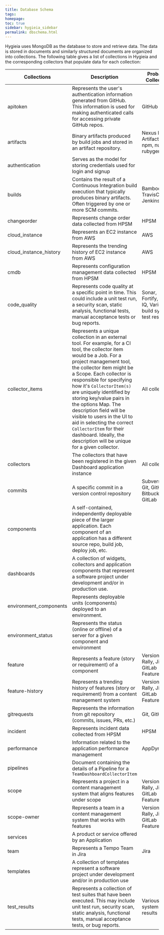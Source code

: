 ```yaml
---
title: Database Schema
tags: 
homepage: 
toc: true
sidebar: hygieia_sidebar
permalink: dbschema.html
---
```


Hygieia uses MongoDB as the database to store and retrieve data. The data is stored in documents and similarly structured documents are organized into collections. The following table gives a list of collections in Hygieia and the corresponding collectors that populate data for each collection:

| Collections | Description | Probable Collectors |
|-------------|-------------|---------------------|
| apitoken | Represents the user's authentication information generated from GitHub. This information is used for making authenticated calls for accessing private GitHub repos. | GitHub |
| artifacts | Binary artifacts produced by build jobs and stored in an artifact repository. | Nexus IQ,  Artifactory, npm, nuget, rubygems |
| authentication | Serves as the model for storing credentials used for login and signup |
| builds | Contains the result of a Continuous Integration build execution that typically produces binary artifacts. Often triggered by one or more SCM commits. | Bamboo, TravisCI, Jenkins |
| changeorder | Represents change order data collected from HPSM | HPSM |
| cloud_instance | Represents an EC2 instance from AWS | AWS |
| cloud_instance_history | Represents the trending history of EC2 instance from AWS | AWS |
| cmdb | Represents configuration management data collected from HPSM | HPSM |
| code_quality | Represents code quality at a specific point in time. This could include a unit test run, a security scan, static analysis, functional tests, manual acceptance tests or bug reports. | Sonar, Fortify, Nexus IQ, Various build system test results |
| collector_items | Represents a unique collection in an external tool. For example, for a CI tool, the collector item would be a Job. For a project management tool, the collector item might be a Scope. Each collector is responsible for specifying how it's ```CollectorItem(s)``` are uniquely identified by storing key/value pairs in the options Map. The description field will be visible to users in the UI to aid in selecting the correct ```CollectorItem``` for their dashboard. Ideally, the description will be unique for a given collector. | All collectors |
| collectors | The collectors that have been registered in the given Dashboard application instance | All collectors |
| commits | A specific commit in a version control repository | Subversion, Git, GitHub, Bitbucket, GitLab |
| components | A self-contained, independently deployable piece of the larger application. Each component of an application has a different source repo, build job, deploy job, etc. |
| dashboards | A collection of widgets, collectors and application components that represent a software project under development and/or in production use. |
| environment_components | Represents deployable units (components) deployed to an environment. |
| environment_status |Represents the status (online or offline) of a server for a given component and environment |
| feature | Represents a feature (story or requirement) of a component | VersionOne, Rally, Jira, GitLab Feature |
| feature-history | Represents a trending history of features (story or requirement) from a content management system | VersionOne, Rally, Jira, GitLab Feature |
| gitrequests | Represents the information from git repository (commits, issues, PRs, etc.) | Git, GitHub |
| incident | Represents incident data collected from HPSM | HPSM |
| performance | Information related to the application performance management | AppDynamics |
| pipelines | Document containing the details of a Pipeline for a ```TeamDashboardCollectorItem``` | 
| scope | Represents a project in a content management system that aligns features under scope | VersionOne, Rally, Jira, GitLab Feature |
| scope-owner | Represents a team in a content management system that works with features | VersionOne, Rally, Jira, GitLab Feature |
| services | A product or service offered by an Application |
| team | Represents a Tempo Team in Jira | Jira |
| templates | A collection of templates represent a software project under development and/or in production use | 
| test_results | Represents a collection of test suites that have been executed. This may include unit test run, security scan, static analysis, functional tests, manual acceptance tests, or bug reports. | Various build system test results |